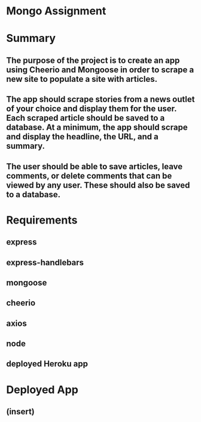 # Mongo Assignment

# Summary

## The purpose of the project is to create an app using Cheerio and Mongoose in order to scrape a new site to populate a site with articles. 

## The app should scrape stories from a news outlet of your choice and display them for the user. Each scraped article should be saved to a database. At a minimum, the app should scrape and display the headline, the URL, and a summary.

## The user should be able to save articles, leave comments, or delete comments that can be viewed by any user. These should also be saved to a database.

# Requirements 

## express
## express-handlebars
## mongoose
## cheerio
## axios
## node
## deployed Heroku app

# Deployed App

## (insert)
